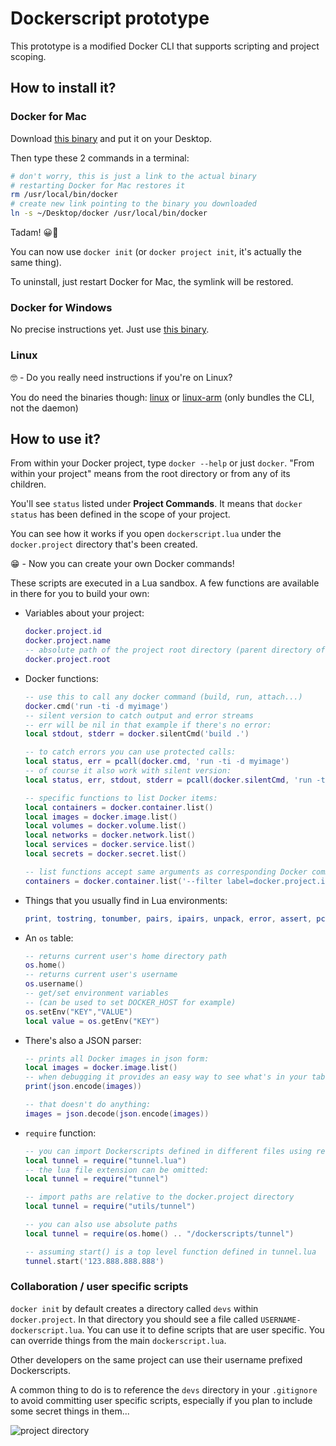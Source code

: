 # Dockerscript prototype

This prototype is a modified Docker CLI that supports scripting and project scoping.

## How to install it?

### Docker for Mac

Download [this binary](https://github.com/docker/cli-init-cmd/raw/master/binaries/mac/docker.zip) and put it on your Desktop.

Then type these 2 commands in a terminal:

```bash
# don't worry, this is just a link to the actual binary
# restarting Docker for Mac restores it
rm /usr/local/bin/docker
# create new link pointing to the binary you downloaded
ln -s ~/Desktop/docker /usr/local/bin/docker
```

Tadam! 😀🎉

You can now use `docker init` (or `docker project init`, it's actually the same thing).

To uninstall, just restart Docker for Mac, the symlink will be restored.

### Docker for Windows

No precise instructions yet. Just use [this binary](https://github.com/docker/cli-init-cmd/raw/master/binaries/windows/docker.zip).

### Linux

🤓 - Do you really need instructions if you're on Linux?

You do need the binaries though: [linux](https://github.com/docker/cli-init-cmd/raw/master/binaries/linux/docker.zip) or [linux-arm](https://github.com/docker/cli-init-cmd/raw/master/binaries/linux-arm/docker.zip) (only bundles the CLI, not the daemon)


## How to use it?

From within your Docker project, type `docker --help` or just `docker`. "From within your project" means from the root directory or from any of its children.

You'll see `status` listed under **Project Commands**. It means that `docker status` has been defined in the scope of your project.

You can see how it works if you open `dockerscript.lua` under the `docker.project` directory that's been created.

😁 - Now you can create your own Docker commands!

These scripts are executed in a Lua sandbox. A few functions are available in there for you to build your own:

- Variables about your project:

	```lua
	docker.project.id
	docker.project.name
	-- absolute path of the project root directory (parent directory of docker.project)
	docker.project.root
	```

- Docker functions:

	```lua
	-- use this to call any docker command (build, run, attach...)
	docker.cmd('run -ti -d myimage')
	-- silent version to catch output and error streams
	-- err will be nil in that example if there's no error:
	local stdout, stderr = docker.silentCmd('build .')

	-- to catch errors you can use protected calls:
	local status, err = pcall(docker.cmd, 'run -ti -d myimage')
	-- of course it also work with silent version:
	local status, err, stdout, stderr = pcall(docker.silentCmd, 'run -ti -d myimage')

	-- specific functions to list Docker items:
	local containers = docker.container.list()
	local images = docker.image.list()
	local volumes = docker.volume.list()
	local networks = docker.network.list()
	local services = docker.service.list()
	local secrets = docker.secret.list()

	-- list functions accept same arguments as corresponding Docker commands:
	containers = docker.container.list('--filter label=docker.project.id=' .. docker.project.id)
	```

- Things that you usually find in Lua environments:

	```lua
	print, tostring, tonumber, pairs, ipairs, unpack, error, assert, pcall, string, table
	```	
	
- An `os` table:

	```lua
	-- returns current user's home directory path
	os.home()
	-- returns current user's username
	os.username()
	-- get/set environment variables
	-- (can be used to set DOCKER_HOST for example)
	os.setEnv("KEY","VALUE")
	local value = os.getEnv("KEY")
	```

- There's also a JSON parser:

	```lua
	-- prints all Docker images in json form:
	local images = docker.image.list()
	-- when debugging it provides an easy way to see what's in your tables
	print(json.encode(images))

	-- that doesn't do anything:
	images = json.decode(json.encode(images))
	```
	
- `require` function:

	```lua
	-- you can import Dockerscripts defined in different files using require()
	local tunnel = require("tunnel.lua")
	-- the lua file extension can be omitted:
	local tunnel = require("tunnel")
	
	-- import paths are relative to the docker.project directory
	local tunnel = require("utils/tunnel")
	
	-- you can also use absolute paths
	local tunnel = require(os.home() .. "/dockerscripts/tunnel")
	
	-- assuming start() is a top level function defined in tunnel.lua
	tunnel.start('123.888.888.888')
	```
	
### Collaboration / user specific scripts

`docker init` by default creates a directory called `devs` within `docker.project`. In that directory you should see a file called `USERNAME-dockerscript.lua`. You can use it to define scripts that are user specific. You can override things from the main `dockerscript.lua`. 

Other developers on the same project can use their username prefixed Dockerscripts. 

A common thing to do is to reference the `devs` directory in your `.gitignore` to avoid committing user specific scripts, especially if you plan to include some secret things in them...

![project directory](/img/project-dir.png)


